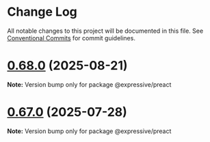 # Change Log

All notable changes to this project will be documented in this file.
See [Conventional Commits](https://conventionalcommits.org) for commit guidelines.

# [0.68.0](https://github.com/gabeklein/expressive-mvc/compare/v0.67.0...v0.68.0) (2025-08-21)

**Note:** Version bump only for package @expressive/preact





# [0.67.0](https://github.com/gabeklein/expressive-mvc/compare/v0.66.2...v0.67.0) (2025-07-28)

**Note:** Version bump only for package @expressive/preact
